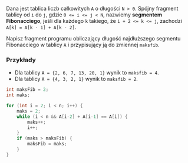 Dana jest tablica liczb całkowitych `A` o długości `N > 0`. Spójny fragment tablicy od `i` do `j`, gdzie `0 <= i <= j < N`, nazwiemy **segmentem Fibonacciego**, jeśli dla każdego `k` takiego, że `i + 2 <= k <= j`, zachodzi `A[k] = A[k - 1] + A[k - 2]`.

Napisz fragment programu obliczający długość najdłuższego segmentu Fibonacciego w tablicy `A` i przypisujący ją do zmiennej `maksfib`.

### Przykłady
- Dla tablicy `A = {2, 6, 7, 13, 20, 1}` wynik to `maksfib = 4`.
- Dla tablicy `A = {4, 3, 2, 1}` wynik to `maksfib = 2`.


```c
int maksFib = 2;
int maks;

for (int i = 2; i < n; i++) {
    maks = 2;
    while (i < n && A[i-2] + A[i-1] == A[i]) {
        maks++;
        i++;
    }
    if (maks > maksFib) {
        maksFib = maks;
    }
}
```
